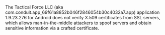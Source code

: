 The Tactical Force LLC (aka com.conduit.app_69f61a8852b046f2846054b30c4032a7.app) application 1.9.23.276 for Android does not verify X.509 certificates from SSL servers, which allows man-in-the-middle attackers to spoof servers and obtain sensitive information via a crafted certificate.